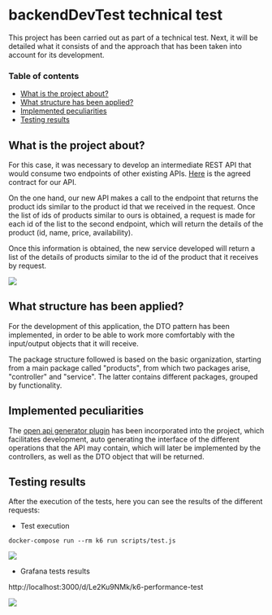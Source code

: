 # backendDevTest technical test


This project has been carried out as part of a technical test. Next, it will be detailed what it consists of and the approach that has been taken into account for its development.

### Table of contents
* [What is the project about?](https://github.com/Alexgm17/backendDevTest#what-is-the-project-about-?)
* [What structure has been applied?](https://github.com/Alexgm17/backendDevTest#what-structure-has-been-applied-?)
* [Implemented peculiarities](https://github.com/Alexgm17/backendDevTest#implemented-peculiarities)
* [Testing results](https://github.com/Alexgm17/backendDevTest#testing-results)

## What is the project about?


For this case, it was necessary to develop an intermediate REST API that would consume two endpoints of other existing APIs.
[Here](https://github.com/Alexgm17/backendDevTest/blob/main/src/main/resources/doc/openapi/api-definition.yml) is the agreed contract for our API.


On the one hand, our new API makes a call to the endpoint that returns the product ids similar to the product id that we received in the request.
Once the list of ids of products similar to ours is obtained, a request is made for each id of the list to the second endpoint, which will return the details of the product (id, name, price, availability).


Once this information is obtained, the new service developed will return a list of the details of products similar to the id of the product that it receives by request.

![](D:\Projects\backendDevTest\backendDevTest\src\main\resources\images\diagram.jpg)

## What structure has been applied?


For the development of this application, the DTO pattern has been implemented, in order to be able to work more comfortably with the input/output objects that it will receive.

The package structure followed is based on the basic organization, starting from a main package called "products", from which two packages arise, "controller" and "service". The latter contains different packages, grouped by functionality.

## Implemented peculiarities

The [open api generator plugin](https://mvnrepository.com/artifact/org.openapitools/openapi-generator-maven-plugin) has been incorporated into the project, which facilitates development, auto generating the interface of the different operations that the API may contain,
which will later be implemented by the controllers, as well as the DTO object that will be returned.

## Testing results


After the execution of the tests, here you can see the results of the different requests:

- Test execution

```
docker-compose run --rm k6 run scripts/test.js
```

![](D:\Projects\backendDevTest\backendDevTest\src\main\resources\images\test-execution.PNG)

- Grafana tests results

http://localhost:3000/d/Le2Ku9NMk/k6-performance-test 

![](D:\Projects\backendDevTest\backendDevTest\src\main\resources\images\grafana-test-result.PNG)